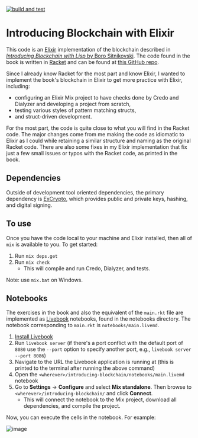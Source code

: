 [![build and test](https://github.com/bmitc/introducing-blockchain-with-elixir/actions/workflows/build-and-test.yml/badge.svg)](https://github.com/bmitc/introducing-blockchain-with-elixir/actions/workflows/build-and-test.yml)

# Introducing Blockchain with Elixir

This code is an [Elixir](https://elixir-lang.org/) implementation of the blockchain described in [*Introducing Blockchain with Lisp* by Boro Sitnikovski](https://link.springer.com/book/10.1007/978-1-4842-6969-5). The code found in the book is written in [Racket](https://racket-lang.org/) and can be found at [this GitHub repo](https://github.com/Apress/introducing-blockchain-with-lisp).

Since I already know Racket for the most part and know Elixir, I wanted to implement the book's blockchain in Elixir to get more practice with Elixir, including:
* configuring an Elixir Mix project to have checks done by Credo and Dialyzer and developing a project from scratch,
* testing various styles of pattern matching structs,
* and struct-driven development.

For the most part, the code is quite close to what you will find in the Racket code. The major changes come from me making the code as idiomatic to Elixir as I could while retaining a similar structure and naming as the original Racket code. There are also some fixes in my Elixir implementation that fix just a few small issues or typos with the Racket code, as printed in the book.

## Dependencies

Outside of development tool oriented dependencies, the primary dependency is [ExCrypto](https://hexdocs.pm/ex_crypto/ExCrypto.html), which provides public and private keys, hashing, and digital signing.

## To use

Once you have the code local to your machine and Elixir installed, then all of `mix` is available to you. To get started:
1. Run `mix deps.get`
2. Run `mix check`
    - This will compile and run Credo, Dialyzer, and tests.

Note: use `mix.bat` on Windows.

## Notebooks

The exercises in the book and also the equivalent of the `main.rkt` file are implemented as [Livebook](https://livebook.dev/) notebooks, found in the notebooks directory. The notebook corresponding to `main.rkt` is `notebooks/main.livemd`.
1. [Install Livebook](https://livebook.dev/#install)
2. Run `livebook server` (if there's a port conflict with the default port of `8080` use the `--port` option to specify another port, e.g., `livebook server --port 8086`)
3. Navigate to the URL the Livebook application is running at (this is printed to the terminal after running the above command)
4. Open the `<wherever>/introducing-blockchain/notebooks/main.livemd` notebook
5. Go to **Settings** -> **Configure** and select **Mix standalone**. Then browse to `<wherever>/introducing-blockchain/` and click **Connect**.
    - This will connect the notebook to the Mix project, download all dependencies, and compile the project.

Now, you can execute the cells in the notebook. For example:

![image](https://user-images.githubusercontent.com/65685447/154183562-591249d9-2d26-403f-9de7-0caafab202ce.png)

